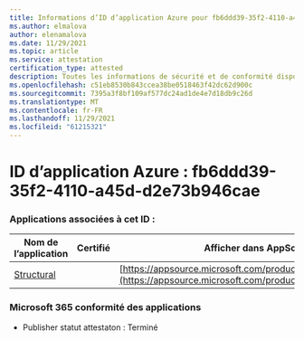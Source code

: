 ```yaml
---
title: Informations d’ID d’application Azure pour fb6ddd39-35f2-4110-a45d-d2e73b946cae
ms.author: elmalova
author: elenamalova
ms.date: 11/29/2021
ms.topic: article
ms.service: attestation
certification_type: attested
description: Toutes les informations de sécurité et de conformité disponibles pour fb6ddd39-35f2-4110-a45d-d2e73b946cae.
ms.openlocfilehash: c51eb8530b843ccea38be0518463f42dc62d900c
ms.sourcegitcommit: 7395a3f8bf109af577dc24ad1de4e7d18db9c26d
ms.translationtype: MT
ms.contentlocale: fr-FR
ms.lasthandoff: 11/29/2021
ms.locfileid: "61215321"
---
```

# <a name="azure-app-id-fb6ddd39-35f2-4110-a45d-d2e73b946cae"></a>ID d’application Azure : fb6ddd39-35f2-4110-a45d-d2e73b946cae


### <a name="apps-associated-with-this-id"></a>Applications associées à cet ID :
| **Nom de l’application** | **Certifié** | **Afficher dans AppSource** |
|--------------|---------------|-----------------------|
| [Structural](https://docs.microsoft.com/microsoft-365-app-certification/forward/WA200002514) |  | [https://appsource.microsoft.com/product/office/WA200002514](https://appsource.microsoft.com/product/office/WA200002514) |

### <a name="microsoft-365-app-compliance-status"></a>Microsoft 365 conformité des applications
- Publisher statut attestaton : Terminé
